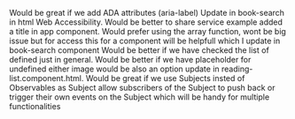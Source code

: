 Would be great if we add ADA attributes (aria-label) Update in book-search in html Web Accessibility.
Would be better to share service example added a title in app component.
Would prefer using the array function, wont be big issue but for access this for a component will be helpfull which I update in book-search component
Would be better if we have checked the list of defined just in general.
Would be better if we have placeholder for undefined either image would be also an option update in reading-list.component.html.
Would be great if we use Subjects insted of Observables as Subject allow subscribers of the Subject to push back or trigger their own events on the Subject which will be handy for multiple functionalities 